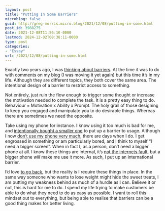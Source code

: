 ```yaml
---
layout: post
title: "Putting In Some Barriers"
microblog: false
guid: http://greg-morris.micro.blog/2021/12/08/putting-in-some.html
post_id: 3988275
date: 2021-12-08T11:56:10-0000
lastmod: 2024-12-02T08:38:11-0000
type: post
categories:
- "Essay"
url: /2021/12/08/putting-in-some.html
---
```

<p>Exactly two years ago, I was <a href="https://gregmorris.co.uk/intentional-barriers/">thinking about barriers</a>. At the time it was to do with comments on my blog (I was moving it yet again) but this time it’s in my life. Although they are different topics, they both cover the same area. The intentional design of a barrier to restrict access to something.</p><p>Not entirely, just ruin the flow enough to trigger some thought or increase the motivation needed to complete the task. It is a pretty easy thing to do. Behaviour = Motivation x Ability x Prompt. The holy grail of those designing to keep you engaged and manipulate you to do desirable things. Whereas there are sometimes we need the opposite.</p><p>Take using my phone for instance. I know using it too much is bad for me, and <a href="https://gregmorris.co.uk/a-smaller-phone/">intentionally bought a smaller one</a> to put up a barrier to usage. Although I now <a href="https://gregmorris.co.uk/blog/i-dont-use-my-phone-much/">don’t use my phone very much</a>, there are days when I do. I get engrossed in something or am particularly bored, and I think to myself “I need a bigger screen”. When in fact I, as a person, don’t need a bigger phone at all. I know these things are internal, it’s <a href="https://gregmorris.co.uk/blog/its-not-the/">not the internets fault</a>, but a bigger phone <em>will</em> make me use it more. As such, I put up an international barrier.</p><p>I’d love <a href="https://gregmorris.co.uk/blog/back-as-far-as-i-can/">to go back</a>, but the reality is I require these things in place. In the same way someone who wants to lose weight might hide the sweet treats, I am putting my weakness behind as much of a hurdle as I can. Believe it or not, this is hard for me to do. I spend my life trying to make customers be able to do what they need to do as easy as possible. I want to roll this mindset out to everything, but being able to realise that barriers can be a good thing makes for better living.</p>
